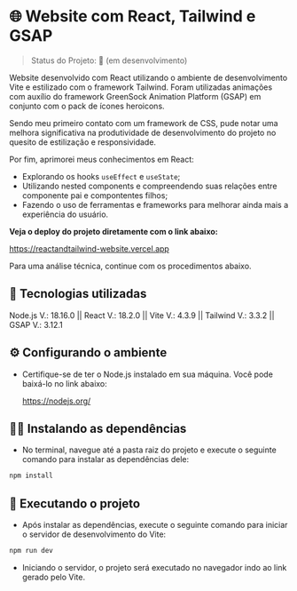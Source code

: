 # 🌐 Website com React, Tailwind e GSAP
> Status do Projeto: 🚧 (em desenvolvimento)

Website desenvolvido com React utilizando o ambiente de desenvolvimento Vite e estilizado com o framework Tailwind. Foram utilizadas animações com auxílio do framework GreenSock Animation Platform (GSAP) em conjunto com o pack de ícones heroicons.

Sendo meu primeiro contato com um framework de CSS, pude notar uma melhora significativa na produtividade de desenvolvimento do projeto no quesito de estilização e responsividade.

Por fim, aprimorei meus conhecimentos em React:
* Explorando os hooks <code>useEffect</code> e <code>useState</code>;
* Utilizando nested components e compreendendo suas relações entre componente pai e compontentes filhos;
* Fazendo o uso de ferramentas e frameworks para melhorar ainda mais a experiência do usuário.

**Veja o deploy do projeto diretamente com o link abaixo:**

https://reactandtailwind-website.vercel.app

Para uma análise técnica, continue com os procedimentos abaixo.

## 🔧 Tecnologias utilizadas
Node.js V.: 18.16.0 || React V.: 18.2.0 || Vite V.: 4.3.9 || Tailwind V.: 3.3.2 || GSAP V.: 3.12.1

## ⚙️ Configurando o ambiente
* Certifique-se de ter o Node.js instalado em sua máquina. Você pode baixá-lo no link abaixo:

  https://nodejs.org/

## 🧑‍🔬 Instalando as dependências
* No terminal, navegue até a pasta raiz do projeto e execute o seguinte comando para instalar as dependências dele:

```bash
npm install
```


## 🚀 Executando o projeto
* Após instalar as dependências, execute o seguinte comando para iniciar o servidor de desenvolvimento do Vite:

```bash
npm run dev
```

* Iniciando o servidor, o projeto será executado no navegador indo ao link gerado pelo Vite.

